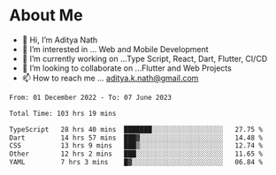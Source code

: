 # About Me

- 👋 Hi, I’m Aditya Nath
- 👀 I’m interested in ... Web and Mobile Development
- 🌱 I’m currently working on ...Type Script, React, Dart, Flutter, CI/CD
- 💞️ I’m looking to collaborate on ...Flutter and Web Projects
- 📫 How to reach me ... aditya.k.nath@gmail.com

<!--START_SECTION:waka-->

```txt
From: 01 December 2022 - To: 07 June 2023

Total Time: 103 hrs 19 mins

TypeScript   28 hrs 40 mins  ███████░░░░░░░░░░░░░░░░░░   27.75 %
Dart         14 hrs 57 mins  ███▓░░░░░░░░░░░░░░░░░░░░░   14.48 %
CSS          13 hrs 9 mins   ███▒░░░░░░░░░░░░░░░░░░░░░   12.74 %
Other        12 hrs 2 mins   ███░░░░░░░░░░░░░░░░░░░░░░   11.65 %
YAML         7 hrs 3 mins    █▓░░░░░░░░░░░░░░░░░░░░░░░   06.84 %
```

<!--END_SECTION:waka-->

<!---
kronosking007/kronosking007 is a ✨ special ✨ repository because its `README.md` (this file) appears on your GitHub profile.
You can click the Preview link to take a look at your changes.
--->
